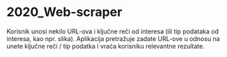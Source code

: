 # 2020_Web-scraper
Korisnik unosi nekilo URL-ova i ključne reči od interesa (ili  tip podataka od interesa, kao npr. slika). Aplikacija pretražuje zadate URL-ove u odnosu na unete ključne reči / tip podatka i vraća korisniku relevantne rezultate.
